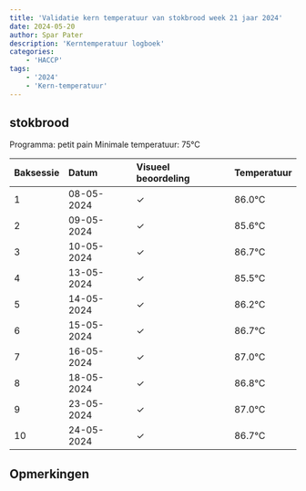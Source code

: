 ```yaml
---
title: 'Validatie kern temperatuur van stokbrood week 21 jaar 2024'
date: 2024-05-20
author: Spar Pater
description: 'Kerntemperatuur logboek'
categories:
    - 'HACCP'
tags:
    - '2024'
    - 'Kern-temperatuur'
---
```


## stokbrood

Programma: petit pain
Minimale temperatuur: 75°C

| Baksessie | Datum | Visueel beoordeling | Temperatuur |
|:---|:---|:---|:---|
| 1 | 08-05-2024 | &check; | 86.0°C |
| 2 | 09-05-2024 | &check; | 85.6°C |
| 3 | 10-05-2024 | &check; | 86.7°C |
| 4 | 13-05-2024 | &check; | 85.5°C |
| 5 | 14-05-2024 | &check; | 86.2°C |
| 6 | 15-05-2024 | &check; | 86.7°C |
| 7 | 16-05-2024 | &check; | 87.0°C |
| 8 | 18-05-2024 | &check; | 86.8°C |
| 9 | 23-05-2024 | &check; | 87.0°C |
| 10 | 24-05-2024 | &check; | 86.7°C |

## Opmerkingen


